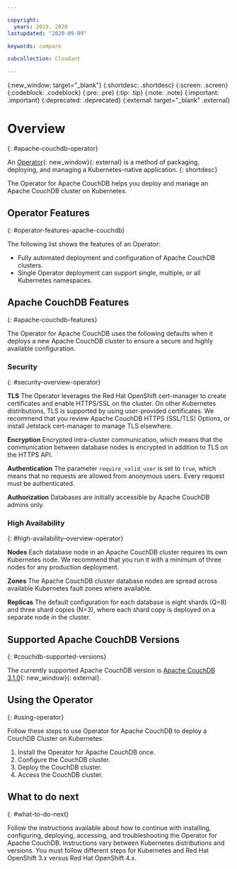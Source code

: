 ```yaml
---

copyright:
  years: 2019, 2020
lastupdated: "2020-09-09"

keywords: compare

subcollection: Cloudant

---
```


{:new_window: target="_blank"}
{:shortdesc: .shortdesc}
{:screen: .screen}
{:codeblock: .codeblock}
{:pre: .pre}
{:tip: .tip}
{:note: .note}
{:important: .important}
{:deprecated: .deprecated}
{:external: target="_blank" .external}

<!-- Acrolinx: 2020-02-11 -->

# Overview
{: #apache-couchdb-operator}

An [Operator](https://kubernetes.io/docs/concepts/extend-kubernetes/operator/){: new_window}{: external} is a method of packaging, deploying, and managing a Kubernetes-native application. 
{: shortdesc}

The Operator for Apache CouchDB helps you deploy and manage an Apache CouchDB cluster on Kubernetes. 

## Operator Features
{: #operator-features-apache-couchdb}

The following list shows the features of an Operator: 

- Fully automated deployment and configuration of Apache CouchDB clusters.
- Single Operator deployment can support single, multiple, or all Kubernetes namespaces.

## Apache CouchDB Features
{: #apache-couchdb-features}

The Operator for Apache CouchDB uses the following defaults when it deploys a new Apache CouchDB cluster to ensure a secure and highly available configuration.

### Security
{: #security-overview-operator}

**TLS** The Operator leverages the Red Hat OpenShift cert-manager to create certificates and enable HTTPS/SSL on the cluster. On other Kubernetes distributions, TLS is supported by using user-provided certificates. We recommend that you review Apache CouchDB HTTPS (SSL/TLS) Options, or install Jetstack cert-manager to manage TLS elsewhere.

**Encryption**
Encrypted intra-cluster communication, which means that the communication between database nodes is encrypted in addition to TLS on the HTTPS API.

**Authentication**
The parameter `require_valid_user` is set to `true`, which means that no requests are allowed from anonymous users. Every request must be authenticated.

**Authorization**
Databases are initially accessible by Apache CouchDB admins only.

### High Availability
{: #high-availability-overview-operator}

**Nodes**
Each database node in an Apache CouchDB cluster requires its own Kubernetes node. We recommend that you run it with a minimum of three nodes for any production deployment.

**Zones**
The Apache CouchDB cluster database nodes are spread across available Kubernetes fault zones where available.

**Replicas**
The default configuration for each database is eight shards (Q=8) and three shard copies (N=3), where each shard copy is deployed on a separate node in the cluster.

## Supported Apache CouchDB Versions
{: #couchdb-supported-versions}

The currently supported Apache CouchDB version is [Apache CouchDB 3.1.0](https://docs.couchdb.org/en/3.1.0/){: new_window}{: external}.
 
## Using the Operator
{: #using-operator}

Follow these steps to use Operator for Apache CouchDB to deploy a CouchDB Cluster on Kubernetes:

1. Install the Operator for Apache CouchDB once.
2. Configure the CouchDB cluster.
3. Deploy the CouchDB cluster.
4. Access the CouchDB cluster.

## What to do next
{: #what-to-do-next}

Follow the instructions available about how to continue with installing, configuring, deploying, accessing, and troubleshooting the Operator for Apache CouchDB. Instructions vary between Kubernetes distributions and versions. You must follow different steps for Kubernetes and Red Hat OpenShift 3.x versus Red Hat OpenShift 4.x.
